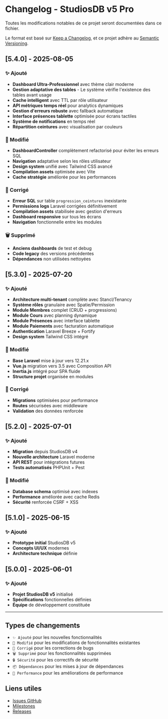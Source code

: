 # Changelog - StudiosDB v5 Pro

Toutes les modifications notables de ce projet seront documentées dans ce fichier.

Le format est basé sur [Keep a Changelog](https://keepachangelog.com/fr/1.0.0/),
et ce projet adhère au [Semantic Versioning](https://semver.org/spec/v2.0.0.html).

## [5.4.0] - 2025-08-05

### ✨ Ajouté
- **Dashboard Ultra-Professionnel** avec thème clair moderne
- **Gestion adaptative des tables** - Le système vérifie l'existence des tables avant usage
- **Cache intelligent** avec TTL par rôle utilisateur
- **API métriques temps réel** pour analytics dynamiques
- **Gestion d'erreurs robuste** avec fallback automatique
- **Interface présences tablette** optimisée pour écrans tactiles
- **Système de notifications** en temps réel
- **Répartition ceintures** avec visualisation par couleurs

### 🔧 Modifié
- **DashboardController** complètement refactorisé pour éviter les erreurs SQL
- **Navigation** adaptative selon les rôles utilisateur
- **Design system** unifié avec Tailwind CSS avancé
- **Compilation assets** optimisée avec Vite
- **Cache stratégie** améliorée pour les performances

### 🐛 Corrigé
- **Erreur SQL** sur table `progression_ceintures` inexistante
- **Permissions logs** Laravel corrigées définitivement  
- **Compilation assets** stabilisée avec gestion d'erreurs
- **Dashboard responsive** sur tous les écrans
- **Navigation** fonctionnelle entre les modules

### 🗑️ Supprimé
- **Anciens dashboards** de test et debug
- **Code legacy** des versions précédentes
- **Dépendances** non utilisées nettoyées

## [5.3.0] - 2025-07-20

### ✨ Ajouté
- **Architecture multi-tenant** complète avec Stancl/Tenancy
- **Système rôles** granulaire avec Spatie/Permission
- **Module Membres** complet (CRUD + progressions)
- **Module Cours** avec planning dynamique
- **Module Présences** avec interface tablette
- **Module Paiements** avec facturation automatique
- **Authentication** Laravel Breeze + Fortify
- **Design system** Tailwind CSS intégré

### 🔧 Modifié
- **Base Laravel** mise à jour vers 12.21.x
- **Vue.js** migration vers 3.5 avec Composition API
- **Inertia.js** intégré pour SPA fluide
- **Structure projet** organisée en modules

### 🐛 Corrigé
- **Migrations** optimisées pour performance
- **Routes** sécurisées avec middleware
- **Validation** des données renforcée

## [5.2.0] - 2025-07-01

### ✨ Ajouté
- **Migration** depuis StudiosDB v4
- **Nouvelle architecture** Laravel moderne
- **API REST** pour intégrations futures
- **Tests automatisés** PHPUnit + Pest

### 🔧 Modifié
- **Database schema** optimisé avec indexes
- **Performance** améliorée avec cache Redis
- **Sécurité** renforcée CSRF + XSS

## [5.1.0] - 2025-06-15

### ✨ Ajouté
- **Prototype initial** StudiosDB v5
- **Concepts UI/UX** modernes
- **Architecture technique** définie

## [5.0.0] - 2025-06-01

### ✨ Ajouté
- **Projet StudiosDB v5** initialisé
- **Spécifications** fonctionnelles définies
- **Équipe** de développement constituée

---

## Types de changements

- `✨ Ajouté` pour les nouvelles fonctionnalités
- `🔧 Modifié` pour les modifications de fonctionnalités existantes  
- `🐛 Corrigé` pour les corrections de bugs
- `🗑️ Supprimé` pour les fonctionnalités supprimées
- `🔒 Sécurité` pour les correctifs de sécurité
- `📦 Dépendances` pour les mises à jour de dépendances
- `🚀 Performance` pour les améliorations de performance

## Liens utiles

- [Issues GitHub](https://github.com/studiosdb/studiosdb-v5-pro/issues)
- [Milestones](https://github.com/studiosdb/studiosdb-v5-pro/milestones)
- [Releases](https://github.com/studiosdb/studiosdb-v5-pro/releases)
